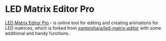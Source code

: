 # LED Matrix Editor Pro
[LED Matrix Editor Pro](http://worldmaker18349276.github.io/led-matrix-editor) - 
is online tool for editing and creating animations for LED matrices, which is forked from [xantorohara/led-matrix-editor](https://github.com/xantorohara/led-matrix-editor) with some additional and handy functions.

